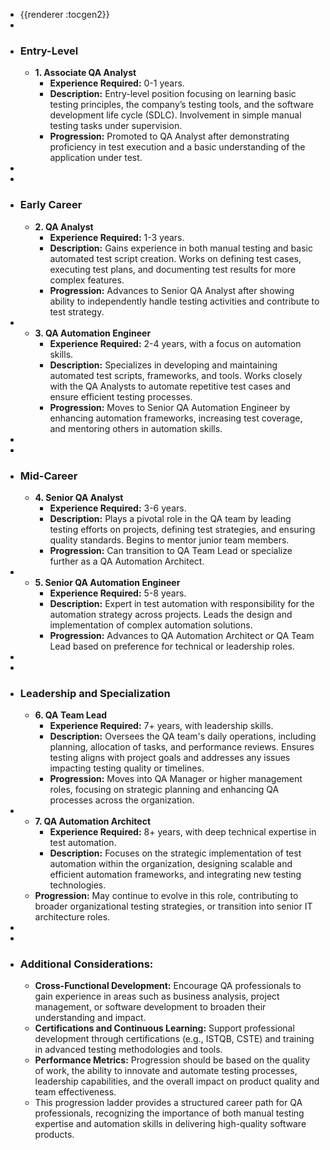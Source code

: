 - {{renderer :tocgen2}}
-
- ### Entry-Level
	- **1. Associate QA Analyst**
		- **Experience Required:** 0-1 years.
		- **Description:** Entry-level position focusing on learning basic testing principles, the company’s testing tools, and the software development life cycle (SDLC). Involvement in simple manual testing tasks under supervision.
		- **Progression:** Promoted to QA Analyst after demonstrating proficiency in test execution and a basic understanding of the application under test.
-
-
- ### Early Career
	- **2. QA Analyst**
		- **Experience Required:** 1-3 years.
		- **Description:** Gains experience in both manual testing and basic automated test script creation. Works on defining test cases, executing test plans, and documenting test results for more complex features.
		- **Progression:** Advances to Senior QA Analyst after showing ability to independently handle testing activities and contribute to test strategy.
-
	- **3. QA Automation Engineer**
		- **Experience Required:** 2-4 years, with a focus on automation skills.
		- **Description:** Specializes in developing and maintaining automated test scripts, frameworks, and tools. Works closely with the QA Analysts to automate repetitive test cases and ensure efficient testing processes.
		- **Progression:** Moves to Senior QA Automation Engineer by enhancing automation frameworks, increasing test coverage, and mentoring others in automation skills.
-
-
- ### Mid-Career
	- **4. Senior QA Analyst**
		- **Experience Required:** 3-6 years.
		- **Description:** Plays a pivotal role in the QA team by leading testing efforts on projects, defining test strategies, and ensuring quality standards. Begins to mentor junior team members.
		- **Progression:** Can transition to QA Team Lead or specialize further as a QA Automation Architect.
-
	- **5. Senior QA Automation Engineer**
		- **Experience Required:** 5-8 years.
		- **Description:** Expert in test automation with responsibility for the automation strategy across projects. Leads the design and implementation of complex automation solutions.
		- **Progression:** Advances to QA Automation Architect or QA Team Lead based on preference for technical or leadership roles.
-
-
- ### Leadership and Specialization
	- **6. QA Team Lead**
		- **Experience Required:** 7+ years, with leadership skills.
		- **Description:** Oversees the QA team's daily operations, including planning, allocation of tasks, and performance reviews. Ensures testing aligns with project goals and addresses any issues impacting testing quality or timelines.
		- **Progression:** Moves into QA Manager or higher management roles, focusing on strategic planning and enhancing QA processes across the organization.
-
	- **7. QA Automation Architect**
		- **Experience Required:** 8+ years, with deep technical expertise in test automation.
		- **Description:** Focuses on the strategic implementation of test automation within the organization, designing scalable and efficient automation frameworks, and integrating new testing technologies.
	- **Progression:** May continue to evolve in this role, contributing to broader organizational testing strategies, or transition into senior IT architecture roles.
-
-
- ### Additional Considerations:
	- **Cross-Functional Development:** Encourage QA professionals to gain experience in areas such as business analysis, project management, or software development to broaden their understanding and impact.
	- **Certifications and Continuous Learning:** Support professional development through certifications (e.g., ISTQB, CSTE) and training in advanced testing methodologies and tools.
	- **Performance Metrics:** Progression should be based on the quality of work, the ability to innovate and automate testing processes, leadership capabilities, and the overall impact on product quality and team effectiveness.
	- This progression ladder provides a structured career path for QA professionals, recognizing the importance of both manual testing expertise and automation skills in delivering high-quality software products.